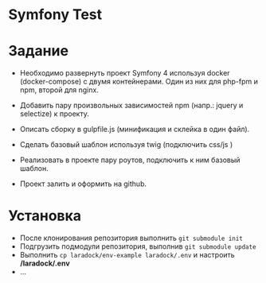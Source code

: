 # Symfony Test

# Задание
* Необходимо развернуть проект Symfony 4 используя docker (docker-compose) с двумя контейнерами. Один из них для php-fpm и npm, второй для nginx.

* Добавить пару произвольных зависимостей npm (напр.: jquery и selectize) к проекту.
* Описать сборку в gulpfile.js (минификация и склейка в один файл).

* Сделать базовый шаблон используя twig (подключить css/js )
* Реализовать в проекте пару роутов, подключить к ним базовый шаблон.

* Проект залить и оформить на github.

# Установка
* После клонирования репозитория выполнить `git submodule init`
* Подгрузить подмодули репозитория, выполнив `git submodule update`
* Выполнить `cp laradock/env-example laradock/.env` и настроить **/laradock/.env**
* ...